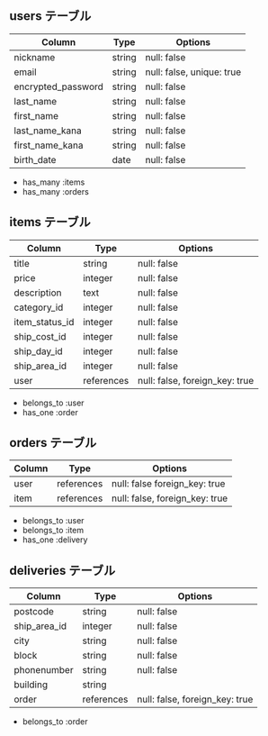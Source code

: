 ## users テーブル

| Column             | Type    | Options                    |
| ------------------ | ------- | -------------------------- |
| nickname           | string  | null: false                |
| email              | string  | null: false, unique: true  |
| encrypted_password | string  | null: false                |
| last_name          | string  | null: false                |
| first_name         | string  | null: false                |
| last_name_kana     | string  | null: false                |
| first_name_kana    | string  | null: false                |
| birth_date         | date    | null: false                |

- has_many :items
- has_many :orders


## items テーブル

| Column         | Type       | Options                        |
| -------------- | ---------- | -------------------------------|
| title          | string     | null: false                    |
| price          | integer    | null: false                    |
| description    | text       | null: false                    |
| category_id    | integer    | null: false                    |
| item_status_id | integer    | null: false                    |
| ship_cost_id   | integer    | null: false                    |
| ship_day_id    | integer    | null: false                    |
| ship_area_id   | integer    | null: false                    |
| user           | references | null: false, foreign_key: true |

- belongs_to :user
- has_one :order


## orders テーブル

| Column   | Type       | Options                        |
| -------- | ---------- | ------------------------------ |
| user     | references | null: false  foreign_key: true |
| item     | references | null: false, foreign_key: true |

- belongs_to :user
- belongs_to :item
- has_one :delivery


## deliveries テーブル

| Column       | Type       | Options                        |
| ------------ | -----------| -------------------------------|
| postcode     | string     | null: false                    |
| ship_area_id | integer    | null: false                    |
| city         | string     | null: false                    |
| block        | string     | null: false                    |
| phonenumber  | string     | null: false                    |
| building     | string     |
| order        | references | null: false, foreign_key: true | 

- belongs_to :order

